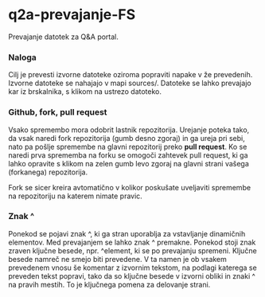 # q2a-prevajanje-FS
Prevajanje datotek za Q&amp;A portal.

### Naloga
Cilj je prevesti izvorne datoteke oziroma popraviti napake v že prevedenih. Izvorne datoteke se nahajajo v mapi sources/. Datoteke se lahko prevajajo kar iz brskalnika, s klikom na ustrezo datoteko.

### Github, fork, pull request
Vsako spremembo mora odobrit lastnik repozitorija. Urejanje poteka tako, da vsak naredi fork repozitorija (gumb desno zgoraj) in ga ureja pri sebi, nato pa pošlje spremembe na glavni repozitorij preko **pull request**. Ko se naredi prva sprememba na forku se omogoči zahtevek pull request, ki ga lahko opravite s klikom na zelen gumb levo zgoraj na glavni strani vašega (forkanega) repozitorija.

Fork se sicer kreira avtomatično v kolikor poskušate uveljaviti spremembe na repozitoriju na katerem nimate pravic.

### Znak ^
Ponekod se pojavi znak ^, ki ga stran uporablja za vstavljanje dinamičnih elementov. Med prevajanjem se lahko znak ^ premakne. Ponekod stoji znak zraven ključne besede, npr. ^element, ki se po prevajanju spremeni. Ključne besede namreč ne smejo biti prevedene. V ta namen je ob vsakem prevedenem vnosu še komentar z izvornim tekstom, na podlagi katerega se preveden tekst popravi, tako da so ključne besede v izvorni obliki in znaki ^ na pravih mestih. To je ključnega pomena za delovanje strani.
